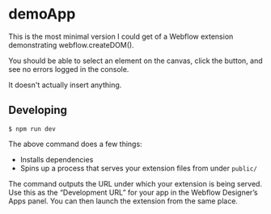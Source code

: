 # demoApp

This is the most minimal version I could get of a Webflow extension demonstrating webflow.createDOM().

You should be able to select an element on the canvas, click the button, and see no errors logged in the console.

It doesn't actually insert anything.

## Developing

```
$ npm run dev
```

The above command does a few things:
* Installs dependencies
* Spins up a process that serves your extension files from under `public/`

The command outputs the URL under which your extension is being served. Use this as the “Development URL” for your app in the Webflow Designer’s Apps panel. You can then launch the extension from the same place.